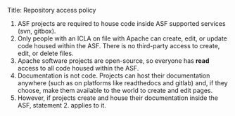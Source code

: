 Title: Repository access policy


1. ASF projects are required to house code inside ASF supported services (svn, gitbox).
2. Only people with an ICLA on file with Apache can create, edit, or update code housed within the ASF. There is no third-party access to create, edit, or delete files.
3. Apache software projects are open-source, so everyone has **read** access to all code housed within the ASF.
4. Documentation is not code. Projects can host their documentation anywhere (such as on platforms like readthedocs and gitlab) and, if they choose, make them available to the world to create and edit pages.
5. However, if projects create and house their documentation inside the ASF, statement 2. applies to it.
